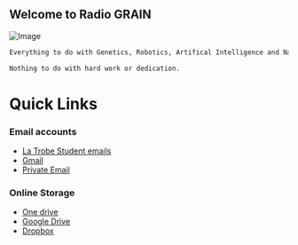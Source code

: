 ## Welcome to Radio GRAIN

![Image](https://upload.wikimedia.org/wikipedia/commons/thumb/3/35/Dimethyltryptamine_2.svg/2000px-Dimethyltryptamine_2.svg.png)

```markdown
Everything to do with Genetics, Robotics, Artifical Intelligence and Nanotechnology.

Nothing to do with hard work or dedication.
```

# Quick Links

### Email accounts
- [La Trobe Student emails](https://www.google.com.au/url?sa=t&rct=j&q=&esrc=s&source=web&cd=1&cad=rja&uact=8&ved=0ahUKEwij8qbopavSAhULybwKHd90COUQFggiMAA&url=https%3A%2F%2Flogin.microsoftonline.com%2F&usg=AFQjCNH4yDvoDpXiOdf5vddaHUmpjIS-8Q&sig2=ZH6Jg46oERSr8HJDxyxctw)
- [Gmail](www.gmail.com)
- [Private Email](https://privateemail.com/appsuite/signin#)

### Online Storage
- [One drive](https://www.google.com.au/url?sa=t&rct=j&q=&esrc=s&source=web&cd=1&cad=rja&uact=8&ved=0ahUKEwjso-vkp6vSAhULwbwKHfgyDwkQFggiMAA&url=https%3A%2F%2Fonedrive.live.com%2Fabout%2Fen-au%2F&usg=AFQjCNHXlUL87cRM7uWSYaFlD0TEduz5Ew&sig2=WPEQzfkWvpomHRIz7UHdUA&bvm=bv.148073327,d.dGc)
- [Google Drive](www.google.com/drive)
- [Dropbox](https://www.dropbox.com)


